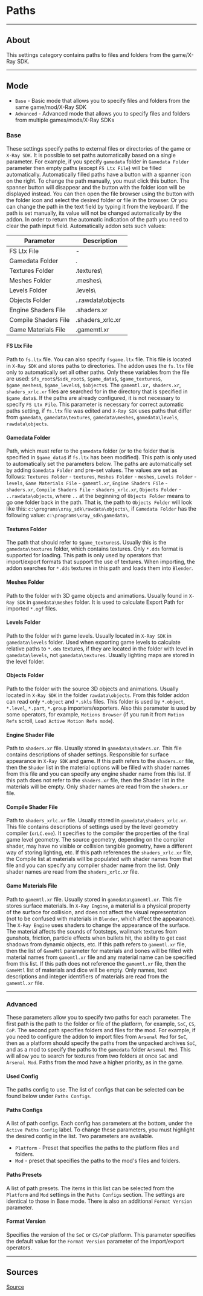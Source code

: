 # Paths

___

## About

This settings category contains paths to files and folders from the game/X-Ray SDK.

___

## Mode

- `Base` - Basic mode that allows you to specify files and folders from the same game/mod/X-Ray SDK
- `Advanced` - Advanced mode that allows you to specify files and folders from multiple games/mods/X-Ray SDKs

### Base

These settings specify paths to external files or directories of the game or  `X-Ray SDK`. It is possible to set paths automatically based on a single parameter. For example, if you specify  `gamedata` folder in `Gamedata Folder` parameter then empty paths (except `FS Ltx File`) will be filled automatically. Automatically filled paths have a button with a spanner icon on the right. To change the path manually, you must click this button. The spanner button will disappear and the button with the folder icon will be displayed instead. You can then open the file browser using the button with the folder icon and select the desired folder or file in the browser. Or you can change the path in the text field by typing it from the keyboard. If the path is set manually, its value will not be changed automatically by the addon. In order to return the automatic indication of the path you need to clear the path input field. Automatically addon sets such values:

| Parameter | Description |
|---|---|
| FS Ltx File | - |
| Gamedata Folder | . |
| Textures Folder | .textures\ |
| Meshes Folder | .meshes\ |
| Levels Folder | .levels\ |
| Objects Folder | ..rawdata\objects |
| Engine Shaders File | .shaders.xr |
| Compile Shaders File | .shaders_xrlc.xr |
| Game Materials File | .gamemtl.xr |

#### FS Ltx File

Path to `fs.ltx` file. You can also specify `fsgame.ltx` file. This file is located in `X-Ray SDK` and stores paths to directories. The addon uses the `fs.ltx` file only to automatically set all other paths. Only these variables from the file are used: `$fs_root$`/`$sdk_root$`, `$game_data$`, `$game_textures$`, `$game_meshes$`, `$game_levels$`, `$objects$`. The `gamemtl.xr,` `shaders.xr`, `shaders_xrlc.xr` files are searched for in the directory that is specified in `$game_data$`. If the paths are already configured, it is not necessary to specify `FS Ltx File`. This parameter is necessary for correct automatic paths setting, if `fs.ltx` file was edited and `X-Ray SDK` uses paths that differ from `gamedata`, `gamedata\textures`, `gamedata\meshes`, `gamedata\levels`, `rawdata\objects`.

#### Gamedata Folder

Path, which must refer to the `gamedata` folder (or to the folder that is specified in `$game_data$` if `fs.ltx` has been modified). This path is only used to automatically set the parameters below. The paths are automatically set by adding `Gamedata Folder` and pre-set values. The values are set as follows: `Textures Folder` - `textures`, `Meshes Folder` - `meshes`, `Levels Folder` - `levels`, `Game Materials File` - `gamemtl.xr`, `Engine Shaders File` - `shaders.xr`, `Compile Shaders File` - `shaders_xrlc.xr`, `Objects Folder` - `..rawdata\objects`, where `..` at the beginning of `Objects Folder` means to go one folder back in the path. That is, the path to `Objects Folder` will look like this: `c:\programs\xray_sdk\rawdata\objects\`, if `Gamedata Folder` has the following value: `c:\programs\xray_sdk\gamedata\`.

#### Textures Folder

The path that should refer to `$game_textures$`. Usually this is the `gamedata\textures` folder, which contains textures. Only `*.dds` format is supported for loading. This path is only used by operators that import/export formats that support the use of textures. When importing, the addon searches for `*.dds` textures in this path and loads them into `Blender`.

#### Meshes Folder

Path to the folder with 3D game objects and animations. Usually found in `X-Ray SDK` in `gamedata\meshes` folder. It is used to calculate Export Path for imported `*.ogf` files.

#### Levels Folder

Path to the folder with game levels. Usually located in `X-Ray SDK` in `gamedata\levels` folder. Used when exporting game levels to calculate relative paths to `*.dds` textures, if they are located in the folder with level in `gamedata\levels`, not `gamedata\textures`. Usually lighting maps are stored in the level folder.

#### Objects Folder

Path to the folder with the source 3D objects and animations. Usually located in `X-Ray SDK` in the folder `rawdata\objects`. From this folder addon can read only `*.object` and `*.skls` files. This folder is used by `*.object`, `*.level`, `*.part`, `*.group` importers/exporters. Also this parameter is used by some operators, for example, `Motions Browser` (if you run it from `Motion Refs` scroll, `Load Active Motion Refs mode`).

#### Engine Shader File

Path to `shaders.xr` file. Usually stored in `gamedata\shaders.xr`. This file contains descriptions of shader settings. Responsible for surface appearance in `X-Ray SDK` and game. If this path refers to the `shaders.xr` file, then the `Shader` list in the material options will be filled with shader names from this file and you can specify any engine shader name from this list. If this path does not refer to the `shaders.xr` file, then the Shader list in the materials will be empty. Only shader names are read from the `shaders.xr` file.

#### Compile Shader File

Path to `shaders_xrlc.xr` file. Usually stored in `gamedata\shaders_xrlc.xr`. This file contains descriptions of settings used by the level geometry compiler (`xrLC.exe`). It specifies to the compiler the properties of the final game level geometry. The source geometry, depending on the compiler shader, may have no visible or collision tangible geometry, have a different way of storing lighting, etc. If this path references the `shaders_xrlc.xr` file, the Compile list at materials will be populated with shader names from that file and you can specify any compiler shader name from the list. Only shader names are read from the `shaders_xrlc.xr` file.

#### Game Materials File

Path to `gamemtl.xr` file. Usually stored in `gamedata\gamemtl.xr`. This file stores surface materials. In `X-Ray Engine`, a material is a physical property of the surface for collision, and does not affect the visual representation (not to be confused with materials in `Blender`, which affect the appearance). The `X-Ray Engine` uses shaders to change the appearance of the surface. The material affects the sounds of footsteps, wallmark textures from gunshots, friction, particle effects when bullets hit, the ability to get cast shadows from dynamic objects, etc. If this path refers to `gamemtl.xr` file, then the list of `GameMtl` parameter for materials and bones will be filled with material names from `gamemtl.xr` file and any material name can be specified from this list. If this path does not reference the `gamemtl.xr` file, then the `GameMtl` list of materials and dice will be empty. Only names, text descriptions and integer identifiers of materials are read from the `gamemtl.xr` file.

___

### Advanced

These parameters allow you to specify two paths for each parameter. The first path is the path to the folder or file of the platform, for example, `SoC`, `CS`, `CoP`. The second path specifies folders and files for the mod. For example, if you need to configure the addon to import files from `Arsenal Mod` for `SoC`, then as a platform should specify the paths from the unpacked archives `SoC`, and as a mod to specify the paths to the `gamedata` folder `Arsenal Mod`. This will allow you to search for textures from two folders at once `SoC` and `Arsenal Mod`. Paths from the mod have a higher priority, as in the game.

#### Used Config

The paths config to use. The list of configs that can be selected can be found below under `Paths Configs`.

#### Paths Configs

A list of path configs. Each config has parameters at the bottom, under the `Active Paths Config` label. To change these parameters, you must highlight the desired config in the list. Two parameters are available.

- `Platform` - Preset that specifies the paths to the platform files and folders.
- `Mod` - preset that specifies the paths to the mod's files and folders.

#### Paths Presets

A list of path presets. The items in this list can be selected from the `Platform` and `Mod` settings in the `Paths Configs` section. The settings are identical to those in Base mode. There is also an additional `Format Version` parameter.

#### Format Version

Specifies the version of the `SoC` or `CS/CoP` platform. This parameter specifies the default value for the `Format Version` parameter of the import/export operators.

___

## Sources

[Source](https://github.com/PavelBlend/blender-xray/wiki/Preferences-Paths)
